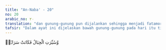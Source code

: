 ```yaml
---
title: "An-Naba' - 20"
no: 20
arabic_no: ٢٠
translation: "dan gunung-gunung pun dijalankan sehingga menjadi fatamorgana."
tafsir: "Dalam ayat ini dijelaskan bawah gunung-gunung pada hari itu tidak lagi seperti sediakala, tetapi akan diguncang sehingga hancur lebur seperti kabut yang dari jauh kelihatan seperti bayangan air. Akan tetapi jika didekati, ternyata tidak ada apa-apa karena bagian-bagiannya telah terpecah belah, dihancurkan, dan beterbangan ke mana-mana.\n\nFirman Allah dalam hal ini:\n\nDan diangkatlah bumi dan gunung-gunung, lalu dibenturkan keduanya sekali benturan. (al-haqqah/69: 14)\n\nKemudian dalam ayat yang lain Allah berfirman:\n\nDan gunung-gunung dihancurluluhkan sehancur-hancurnya, maka jadilah ia debu yang beterbangan. (al-Waqi'ah/56: 5-6)\n\nKemudian gunung-gunung itu akan dihancurleburkan seperti debu yang beterbangan seperti dijelaskan dalam firman Allah:\n\nDan gunung-gunung seperti bulu yang dihambur-hamburkan. (al-Qari'ah/101: 5)\n\nAyat 17-20 dari Surah an-Naba'/78 di atas tampaknya berbicara mengenai terjadinya kiamat. Pada ayat yang dibahas, ada penggambaran mengenai tiupan sangkakala. Ada ayat lain yang juga menggunakan kata sangkakala atau trompet dalam menggambarkan kiamat, seperti Surah an-Nazi'at/79: 6-9, \"(Sungguh, kamu akan dibangkitkan) pada hari ketika tiupan pertama mengguncangkan alam, (tiupan pertama) itu diiringi dengan tiupan kedua. Hati manusia pada waktu itu merasa sangat takut, pandangannya tunduk.\"\n\nKeempat ayat di atas membahas tentang apa yang akan terjadi saat terjadinya hari kiamat. Salah satu kejadian pada hari itu adalah gempa bumi yang sangat dahsyat. Pada ayat 6-9 Surah an-Nazi'at/79, peristiwa gempa, mungkin saja bumi, digambarkan dengan kata \"tiupan\". \n\nApabila kita perhatikan ayat 6 dan 7 dari Surah an-Nazi'at/79 di atas tampak adanya kemiripan dalam gambaran tentang hari kiamat. Namun ada dua pendapat mengenai penggambarannya. Di satu pihak, para ulama menginterpretasikan kata ar-rajifah sebagai bunyi trompet yang pertama, dan ar-radifah adalah tiupan trompet yang kedua. Di pihak lain, ar-rajifah dinyatakan sebagai bumi, dan ar-radifah sebagai saat terjadinya pengadilan. Ada juga yang menginterpretasikan ar-rajifah sebagai kekacauan dari unsur-unsur bumi, sedangkan ar-radifah adalah gempa buminya. Tampaknya pendapat terakhir yang lebih realistis. Tidak ada beda antara kekacauan unsur-unsur bumi dan gempa bumi.\n\nAkan tetapi tampaknya ada pendapat lain yang lebih masuk akal. Mungkin kedua kata yang coba diinterpretasikan oleh banyak ulama sebenarnya menunjukkan adanya gempa utama dan gempa susulan, seperti dapat dilihat pada terjemahan dan tafsir ayat 6 dan 7 Surah an-Nazi'at/79 dalam Tafsir Al-Misbah, \"Pada hari ketika berguncang-guncangan yang dahsyat, diikuti oleh yang mengiringi (nya).\" \n\nSebelum terjadinya gempa utama (main shock), beberapa gempa kecil (fore shock) akan mengawalinya. Setelah gempa utama terjadi maka diikuti oleh gempa susulan (after shocks) yang kekuatannya lebih kecil dan jumlahnya banyak sekali. Lambat laun gempa susulan ini menurun baik jumlah maupun kekuatannya. \n\nPerlu diketahui bahwa gempa awal sulit diidentifikasi. Umumnya gempa utama langsung datang, dan memorak-porandakan segalanya tanpa memperlihatkan adanya gempa awal. Sebagai gambaran adalah gempa Aceh yang terjadi pada tanggal 26 Desember 2004 dengan magnitudo Mw=9,3 datang tanpa gempa awal. Gempa yang mematahkan dasar laut sepanjang hampir 1000 km ini menimbulkan tsunami dan menghancurkan wilayah yang berada di sekitar Lautan Hindia. Gempa Aceh ini kemudian memicu gempa Nias dengan kekuatan sangat besar pula, yakni Mw=8,7. Jadi, pada hakikatnya gempa Nias bukan gempa susulan melainkan gempa yang dipicu oleh gempa besar yang pertama. Baik gempa Aceh maupun gempa Nias diikuti gempa susulan masing-masing. Dengan gambaran tersebut, gempa bumi yang datang pada hari kiamat akan jauh lebih dahsyat dan mampu memicu gempa-gempa yang sama dahsyatnya sehingga bumi hancur lebur."
---
```


وَّسُيِّرَتِ الْجِبَالُ فَكَانَتْ سَرَابًاۗ
